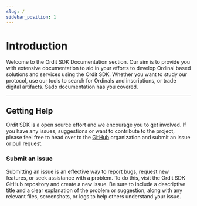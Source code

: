 ```yaml
---
slug: /
sidebar_position: 1
---
```


# Introduction

Welcome to the Ordit SDK Documentation section. Our aim is to provide you with extensive documentation to aid in your efforts to develop Ordinal based solutions and services using the Ordit SDK. Whether you want to study our protocol, use our tools to search for Ordinals and inscriptions, or trade digital artifacts. Sado documentation has you covered.

---

## Getting Help

Ordit SDK is a open source effort and we encourage you to get involved. If you have any issues, suggestions or want to contribute to the project, please feel free to head over to the [GitHub](https://github.com/ordzaar/) organization and submit an issue or pull request.

### Submit an issue

Submitting an issue is an effective way to report bugs, request new features, or seek assistance with a problem. To do this, visit the Ordit SDK GitHub repository and create a new issue. Be sure to include a descriptive title and a clear explanation of the problem or suggestion, along with any relevant files, screenshots, or logs to help others understand your issue.
